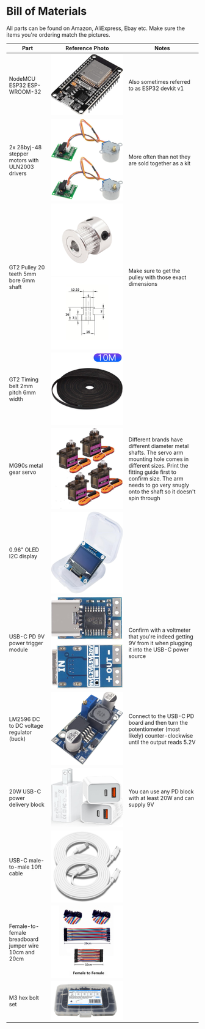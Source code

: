 # Bill of Materials
All parts can be found on Amazon, AliExpress, Ebay etc. Make sure the items you're ordering match the pictures. 

| Part| Reference Photo | Notes |
|---|---|---|
|NodeMCU ESP32 ESP-WROOM-32|![esp32](/images/bom/esp32.jpg)| Also sometimes referred to as ESP32 devkit v1
| 2x 28byj-48 stepper motors with ULN2003 drivers |![28byj-48](/images/bom/28byj-48.jpg) | More often than not they are sold together as a kit
| GT2 Pulley 20 teeth 5mm bore 6mm shaft | ![pulley](/images/bom/pulley.jpg) ![pulley-dims](/images/bom/pulley_dims.jpg) | Make sure to get the pulley with those exact dimensions 
| GT2 Timing belt 2mm pitch 6mm width | ![belt](/images/bom/belt.jpg) |
| MG90s metal gear servo | ![servo](/images/bom/mg90s.jpg) | Different brands have different diameter metal shafts. The servo arm mounting hole comes in different sizes. Print the fitting guide first to confirm size. The arm needs to go very snugly onto the shaft so it doesn't spin through
| 0.96" OLED I2C display | ![display](/images/bom/screen.jpg) | 
| USB-C PD 9V power trigger module | ![display](/images/bom/pd.jpg) | Confirm with a voltmeter that you're indeed getting 9V from it when plugging it into the USB-C power source
| LM2596 DC to DC voltage regulator (buck) | ![buck](/images/bom/buck.jpg) | Connect to the USB-C PD board and then turn the potentiometer (most likely) counter-clockwise until the output reads 5.2V
| 20W USB-C power delivery block | ![power](/images/bom/power.jpg) | You can use any PD block with at least 20W and can supply 9V
| USB-C male-to-male 10ft cable | ![cable](/images/bom/cable.jpg) |
| Female-to-female breadboard jumper wire 10cm and 20cm | ![wire](/images/bom/wire.jpg) |
| M3 hex bolt set | ![m3](/images/bom/m3.jpg) |